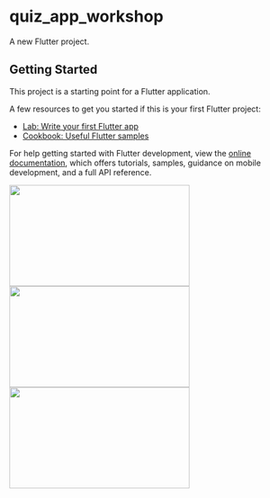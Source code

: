 # quiz_app_workshop

A new Flutter project.

## Getting Started

This project is a starting point for a Flutter application.

A few resources to get you started if this is your first Flutter project:

- [Lab: Write your first Flutter app](https://docs.flutter.dev/get-started/codelab)
- [Cookbook: Useful Flutter samples](https://docs.flutter.dev/cookbook)

For help getting started with Flutter development, view the
[online documentation](https://docs.flutter.dev/), which offers tutorials,
samples, guidance on mobile development, and a full API reference.

<img src="C:\Users\bilal\OneDrive\\Screenshot_1699048104.png" width="320" height="180">
<img src="C:\Users\bilal\OneDrive\\Screenshot_1699048117.png" width="320" height="180">
<img src="C:\Users\bilal\OneDrive\\Screenshot_1699048133.png" width="320" height="180">